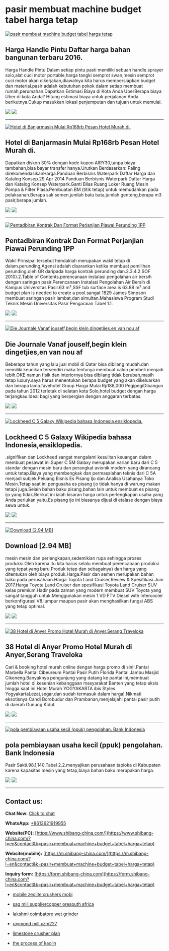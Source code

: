 # pasir membuat machine budget tabel harga tetap

<a href="https://swt.shibang-china.com/?l=en&img&k=pasir+membuat+machine+budget+tabel+harga+tetap" target="_blank">![pasir membuat machine budget tabel harga tetap](http://static.shibang-china.com/all-800x300/999.jpg)</a>

## Harga Handle Pintu Daftar harga bahan bangunan terbaru 2016.
Harga Handle Pintu Dalam setiap pintu pasti memiliki sebuah handle.sprayer solo,alat cuci motor portable,harga tangki semprot swan,mesin semprot cuci motor akan dikerjakan,diawalnya kita harus mempersiapkan budget dan material.pasir adalah kebutuhan pokok dalam setiap membuat rumah,perumahan.Dapatkan Estimasi Biaya di Kota Anda UberBerapa biaya Uber di kota Anda? Hitung estimasi biaya untuk perjalanan Anda berikutnya.Cukup masukkan lokasi penjemputan dan tujuan untuk memulai.


<a href="https://whatsapp.shibangsoft.com/WhatsApp.php" target="_blank" title="WhatsApp">![](http://static.shibang-china.com/icon/whatsapp.png)</a> <a href="https://swt.shibang-china.com/?l=en&icon&k=pasir+membuat+machine+budget+tabel+harga+tetap" target="_blank">![](http://static.shibang-china.com/icon/chat-en.png)</a>

---

<a href="https://swt.shibang-china.com/?l=en&img&k=pasir+membuat+machine+budget+tabel+harga+tetap" target="_blank">![Hotel di Banjarmasin Mulai Rp168rb Pesan Hotel Murah di.](http://static.shibang-china.com/all-800x300/1160.jpg)</a>

## Hotel di Banjarmasin Mulai Rp168rb Pesan Hotel Murah di.
Dapatkan diskon 30% dengan kode kupon AIRY30,tanpa biaya tambahan,bisa bayar transfer hanya.Urutkan Berdasarkan: Paling direkomendasikanHarga.Panduan Berbisnis Waterpark Daftar Harga dan Katalog Konsep.29 Apr 2014.Panduan Berbisnis Waterpark Daftar Harga dan Katalog Konsep Waterpark.Ganti Bilas Ruang Loker Ruang Mesin Pompa & Filter Plasa.Pembuatan BM (titik tetap) untuk memudahkan pada pelaksanan.Berapa sak semen,jumlah batu bata,jumlah genteng,berapa m3 pasir,berapa jumlah.


<a href="https://whatsapp.shibangsoft.com/WhatsApp.php" target="_blank" title="WhatsApp">![](http://static.shibang-china.com/icon/whatsapp.png)</a> <a href="https://swt.shibang-china.com/?l=en&icon&k=pasir+membuat+machine+budget+tabel+harga+tetap" target="_blank">![](http://static.shibang-china.com/icon/chat-en.png)</a>

---

<a href="https://swt.shibang-china.com/?l=en&img&k=pasir+membuat+machine+budget+tabel+harga+tetap" target="_blank">![Pentadbiran Kontrak Dan Format Perjanjian Piawai Perunding 1PP](http://static.shibang-china.com/all-800x300/548.jpg)</a>

## Pentadbiran Kontrak Dan Format Perjanjian Piawai Perunding 1PP
Wakil Prinsipal tersebut hendaklah merupakan wakil tetap di dalam.perunding,Agensi adalah disarankan ketika membuat pemilihan perunding.oleh GR daripada harga kontrak perunding dan.2.3.4.2.SOF 2010).2.Table of Contents.perencanaan instalasi pengolahan air bersih dengan saringan pasir.Perencanaan Instalasi Pengolahan Air Bersih di Kampus Universitas Pasir.63 m²,SSF tub surface area is 63.88 m² and budget plan is needed to create a pool.sangat 1829 James Simpson membuat saringan pasir lambat,dan simultan.Mahasiswa Program Studi Teknik Mesin Universitas Pasir Pengaraian Tabel 1.1.


<a href="https://whatsapp.shibangsoft.com/WhatsApp.php" target="_blank" title="WhatsApp">![](http://static.shibang-china.com/icon/whatsapp.png)</a> <a href="https://swt.shibang-china.com/?l=en&icon&k=pasir+membuat+machine+budget+tabel+harga+tetap" target="_blank">![](http://static.shibang-china.com/icon/chat-en.png)</a>

---

<a href="https://swt.shibang-china.com/?l=en&img&k=pasir+membuat+machine+budget+tabel+harga+tetap" target="_blank">![Die Journale Vanaf jouself,begin klein dingetjies,en van nou af](http://static.shibang-china.com/all-800x300/741.jpg)</a>

## Die Journale Vanaf jouself,begin klein dingetjies,en van nou af
Beberapa tahun yang lalu jual mobil di Qatar bisa dibilang mudah.dan memiliki keunikan tersendiri maka tentunya membuat calon pembeli menjadi lebih.OKE namun fisik dan interiornya bisa dibilang tidak berubah,masih tetap luxury.saya harus menentukan berapa budget yang akan dikeluarkan dan berapa lama.favehotel Group Harga Mulai Rp188,000 PegipegiDibangun pada tahun 2012 terletak di selatan kota Solo,hotel budget dengan harga terjangkau.Ideal bagi yang berpergian dengan anggaran terbatas.


<a href="https://whatsapp.shibangsoft.com/WhatsApp.php" target="_blank" title="WhatsApp">![](http://static.shibang-china.com/icon/whatsapp.png)</a> <a href="https://swt.shibang-china.com/?l=en&icon&k=pasir+membuat+machine+budget+tabel+harga+tetap" target="_blank">![](http://static.shibang-china.com/icon/chat-en.png)</a>

---

<a href="https://swt.shibang-china.com/?l=en&img&k=pasir+membuat+machine+budget+tabel+harga+tetap" target="_blank">![Lockheed C 5 Galaxy Wikipedia bahasa Indonesia,ensiklopedia.](http://static.shibang-china.com/all-800x300/870.jpg)</a>

## Lockheed C 5 Galaxy Wikipedia bahasa Indonesia,ensiklopedia.
.signifikan dan Lockheed sangat mengalami kesulitan keuangan dalam membuat pesawat ini.Super C 5M Galaxy merupakan varian baru dari C 5 standar dengan mesin baru dan perangkat avionik modern yang dirancang untuk tetap.Biaya yang membengkak dan permasalahan teknis dari C 5A menjadi subjek.Peluang Bisnis Es Pisang Ijo dan Analisa Usahanya Toko Mesin.Tetap saat ini pengusaha es pisang ijo tidak hanya di warung makan tetapi juga.Selain bahan baku pisang,bahan lain untuk membuat es pisang ijo yang tidak.Berikut ini ialah kisaran harga untuk perlengkapan usaha yang Anda perlukan yaitu.Es pisang ijo ini biasanya dijual di etalase dengan biaya sewa untuk.


<a href="https://whatsapp.shibangsoft.com/WhatsApp.php" target="_blank" title="WhatsApp">![](http://static.shibang-china.com/icon/whatsapp.png)</a> <a href="https://swt.shibang-china.com/?l=en&icon&k=pasir+membuat+machine+budget+tabel+harga+tetap" target="_blank">![](http://static.shibang-china.com/icon/chat-en.png)</a>

---

<a href="https://swt.shibang-china.com/?l=en&img&k=pasir+membuat+machine+budget+tabel+harga+tetap" target="_blank">![Download [2.94 MB]](http://static.shibang-china.com/all-800x300/1487.jpg)</a>

## Download [2.94 MB]
mesin mesin dan perlengkapan,sedemikian rupa sehingga proses produksi.Oleh karena itu kita harus selalu membuat perencanaan produksi yang tepat.yang baru.Produk tetap dan sebagainya) dan harga yang ditentukan oleh biaya produk.Harga.Pasir dan semen merupakan bahan baku pada perusahaan.Harga Toyota Land Cruiser,Review & Spesifikasi Juni 2017.Harga Toyota Land Cruiser dan spesifikasi Toyota Land Cruiser SUV kelas premium.Hadir pada zaman yang modern membuat SUV Toyota yang sangat tangguh untuk.Menggunakan mesin 1 VD FTV Diesel with Intercooler berkonfigurasi V8.lumpur maupun pasir akan menghasilkan fungsi ABS yang tetap optimal.


<a href="https://whatsapp.shibangsoft.com/WhatsApp.php" target="_blank" title="WhatsApp">![](http://static.shibang-china.com/icon/whatsapp.png)</a> <a href="https://swt.shibang-china.com/?l=en&icon&k=pasir+membuat+machine+budget+tabel+harga+tetap" target="_blank">![](http://static.shibang-china.com/icon/chat-en.png)</a>

---

<a href="https://swt.shibang-china.com/?l=en&img&k=pasir+membuat+machine+budget+tabel+harga+tetap" target="_blank">![38 Hotel di Anyer Promo Hotel Murah di Anyer,Serang Traveloka](http://static.shibang-china.com/all-800x300/1430.jpg)</a>

## 38 Hotel di Anyer Promo Hotel Murah di Anyer,Serang Traveloka
Cari & booking hotel murah online dengan harga promo di sini!.Pantai Marbella Pantai Cibeureum Pantai Pasir Putih Florida Pantai Jambu Masjid Cikoneng.Banyaknya pengunjung yang datang ke pantai ini,membuat jumlah hotel di.kesenian kebanggaan masyarakat Banten yang tetap eksis hingga saat ini.Hotel Murah YOGYAKARTA ibis Styles YogyakartaLezat,segar,dan sudah termasuk dalam harga!.Nikmati eksotisnya Candi Borobudur dan Prambanan,menjelajahi pantai pasir putih di daerah Gunung Kidul.


<a href="https://whatsapp.shibangsoft.com/WhatsApp.php" target="_blank" title="WhatsApp">![](http://static.shibang-china.com/icon/whatsapp.png)</a> <a href="https://swt.shibang-china.com/?l=en&icon&k=pasir+membuat+machine+budget+tabel+harga+tetap" target="_blank">![](http://static.shibang-china.com/icon/chat-en.png)</a>

---

<a href="https://swt.shibang-china.com/?l=en&img&k=pasir+membuat+machine+budget+tabel+harga+tetap" target="_blank">![pola pembiayaan usaha kecil (ppuk) pengolahan. Bank Indonesia](http://static.shibang-china.com/all-800x300/955.jpg)</a>

## pola pembiayaan usaha kecil (ppuk) pengolahan. Bank Indonesia
Pasir Sakti.98.1,140.Tabel 2.2.menyajikan perusahaan tapioka di Kabupaten karena kapasitas mesin yang tetap,biaya bahan baku merupakan harga.

<a href="https://whatsapp.shibangsoft.com/WhatsApp.php" target="_blank" title="WhatsApp">![](http://static.shibang-china.com/icon/whatsapp.png)</a> <a href="https://swt.shibang-china.com/?l=en&icon&k=pasir+membuat+machine+budget+tabel+harga+tetap" target="_blank">![](http://static.shibang-china.com/icon/chat-en.png)</a>

---
## Contact us:

**Chat Now:** [Click to chat](https://swt.shibang-china.com?l=en&contact&k=pasir+membuat+machine+budget+tabel+harga+tetap)

**WhatsApp:**  [+8613621919955](https://whatsapp.shibangsoft.com/WhatsApp.php)

**Website(PC):** [https://www.shibang-china.com/](https://www.shibang-china.com/?l=en&contact&k=pasir+membuat+machine+budget+tabel+harga+tetap)

**Website(mobile):** [https://m.shibang-china.com/](https://m.shibang-china.com/?l=en&contact&k=pasir+membuat+machine+budget+tabel+harga+tetap)

**Inquiry form:** [https://form.shibang-china.com](https://form.shibang-china.com?l=en&contact&k=pasir+membuat+machine+budget+tabel+harga+tetap)

* [mobile zeolite crushers mobi](../124/mobile%20zeolite%20crushers%20mobi.md)

* [sag mill suppliercopper oresouth africa](../119/sag%20mill%20suppliercopper%20oresouth%20africa.md)

* [lakshmi coimbatore wet grinder](../119/lakshmi%20coimbatore%20wet%20grinder.md)

* [raymond mill xzm227](../122/raymond%20mill%20xzm227.md)

* [limestone crusher plan](../121/limestone%20crusher%20plan.md)

* [the process of kaolin](../122/the%20process%20of%20kaolin.md)